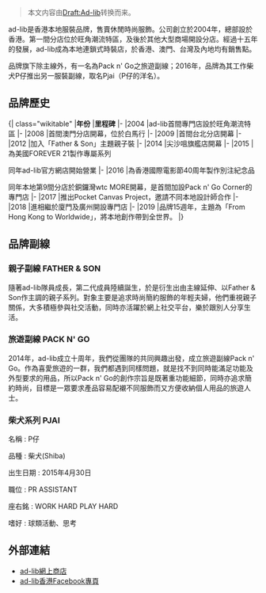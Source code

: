 > 本文内容由[Draft:Ad-lib](https://zh.wikipedia.org/wiki/Draft:Ad-lib)转换而来。


ad-lib是香港本地服裝品牌，售賣休閒時尚服飾。公司創立於2004年，總部設於香港。第一間分店位於旺角潮流特區，及後於其他大型商場開設分店。經過十五年的發展，ad-lib成為本地連鎖式時裝店，於香港、澳門、台灣及內地均有銷售點。

品牌旗下除主線外，有一名為Pack n' Go之旅遊副線；2016年，品牌為其工作柴犬P仔推出另一服裝副線，取名Pjai（P仔的洋名）。



## 品牌歷史


{| class="wikitable" |**年份** |**里程碑** |- |2004 |ad-lib首間專門店設於旺角潮流特區 |- |2008 |首間澳門分店開幕，位於白馬行 |- |2009 |首間台北分店開幕 |- |2012 |加入「Father & Son」主題親子裝 |- |2014 |尖沙咀旗艦店開幕 |- |2015 |為美國FOREVER 21製作專屬系列

同年ad-lib官方網店開始營業 |- |2016 |為香港國際電影節40周年製作別注紀念品

同年本地第9間分店於銅鑼灣wtc MORE開幕，是首間加設Pack n' Go Corner的專門店 |- |2017 |推出Pocket Canvas Project，邀請不同本地設計師合作 |- |2018 |進相繼於廈門及廣州開設專門店 |- |2019 |品牌15週年，主題為「From Hong Kong to Worldwide」，將本地創作帶到全世界。 |}

## 品牌副線

### 親子副線 FATHER & SON

隨著ad-lib隊員成長，第二代成員陸續誕生，於是衍生出由主線延伸、以Father & Son作主調的親子系列。對象主要是追求時尚簡約服飾的年輕夫婦，他們重視親子關係，大多積極參與社交活動，同時亦活躍於網上社交平台，樂於跟別人分享生活。

### 旅遊副線 PACK N' GO

2014年，ad-lib成立十周年，我們從團隊的共同興趣出發，成立旅遊副線Pack n' Go。作為喜愛旅遊的一群，我們都遇到同樣問題，就是找不到同時能滿足功能及外型要求的用品，所以Pack n' Go的創作宗旨是既著重功能細節，同時亦追求簡約時尚，目標是一眾要求產品容易配襯不同服飾而又方便收納個人用品的旅遊人士。

### 柴犬系列 PJAI

名稱 : P仔

品種 : 柴犬(Shiba)

出生日期 : 2015年4月30日

職位 : PR ASSISTANT

座右銘 : WORK HARD PLAY HARD

嗜好 : 球類活動、思考

## 外部連結

  - [ad-lib網上商店](https://www.adlibfashion.com/)
  - [ad-lib香港Facebook專頁](https://www.facebook.com/adlibfashion/)